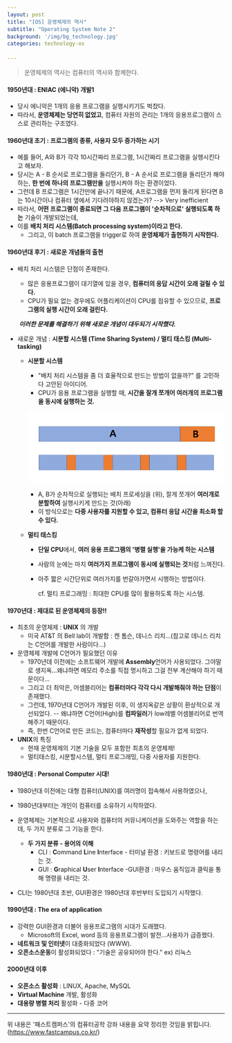 ```yaml
---
layout: post
title: "[OS] 운영체제의 역사"
subtitle: "Operating System Note 2"
background: '/img/bg_technology.jpg'
categories: technology-os

---
```



> 운영체제의 역사는 컴퓨터의 역사와 함께한다.

#### 1950년대 : ENIAC (에니악) 개발1

- 당시 에니악은 1개의 응용 프로그램을 실행시키기도 벅찼다. 
- 따라서, **운영체제는 당연히 없었고**, 컴퓨터 자원의 관리는 1개의 응용프로그램이 스스로 관리하는 구조였다.



#### 1960년대 초기 : 프로그램의 종류, 사용자 모두 증가하는 시기

- 예를 들어, A와 B가 각각 10시간짜리 프로그램, 1시간짜리 프로그램을 실행시킨다고 해보자.
- 당시는 A - B 순서로 프로그램을 돌리던가, B - A 순서로 프로그램을 돌리던가 해야 하는, **한 번에 하나의 프로그램만을** 실행시켜야 하는 환경이었다.
- 그런데 B 프로그램은 1시간만에 끝나기 때문에, A프로그램을 먼저 돌리게 된다면 B는 10시간이나 컴퓨터 옆에서 기다려야하지 않겠는가? --> Very inefficient
- 따라서, **어떤 프로그램이 종료되면 그 다음 프로그램이 '순차적으로' 실행되도록 하는** 기술이 개발되었는데,
- 이를 **배치 처리 시스템(Batch processing system)이라고 한다.**
  - 그리고, 이 batch 프로그램을 trigger로 하여 **운영체제가 출현하기 시작한다.**



#### 1960년대 후기 : 새로운 개념들의 출현

- 배치 처리 시스템은 단점이 존재한다.

  - 많은 응용프로그램이 대기열에 있을 경우, **컴퓨터의 응답 시간이 오래 걸릴 수 있다.**
  - CPU가 필요 없는 경우에도 어플리케이션이 CPU를 점유할 수 있으므로, **프로그램의 실행 시간이 오래 걸린다.**

  

  ​	***이러한 문제를 해결하기 위해 새로운 개념이 대두되기 시작했다.***



- 새로운 개념 : **시분할 시스템 (Time Sharing System)  / 멀티 태스킹 (Multi-tasking)**

  - **시분할 시스템**
    - "배치 처리 시스템을 좀 더 효율적으로 만드는 방법이 없을까?" 를 고민하다 고안된 아이디어.
    - CPU가 응용 프로그램을 실행할 때, **시간을 잘개 쪼개어 여러개의 프로그램을 동시에 실행하는 것.**

    ![image_1](https://github.com/Sol-cito/OS/blob/main/img/Note2_1.png?raw=true)

    - A, B가 순차적으로 실행되는 배치 프로세싱을 (위), 잘게 쪼개어 **여러개로 분할하여** 실행시키게 만드는 것(아래)
    - 이 방식으로는 **다중 사용자를 지원할 수 있고, 컴퓨터 응답 시간을 최소화 할 수 있다.**

  - **멀티 태스킹**

    - **단일 CPU**에서, **여러 응용 프로그램의 '병렬 실행'을 가능케 하는 시스템**

    - 사람의 눈에는 마치 **여러가지 프로그램이 동시에 실행되는 것**처럼 느껴진다.

    - 아주 짧은 시간단위로 여러가지를 번갈아가면서 시행하는 방법이다.

      cf. 멀티 프로그래밍 : 최대한 CPU를 많이 활용하도록 하는 시스템.

      

#### 1970년대 : 제대로 된 운영체제의 등장!!

- 최초의 운영체제 : **UNIX** 의 개발 
  - 미국 AT&T 의 Bell lab이 개발함 : 켄 톰슨, 데니스 리치...(참고로 데니스 리치는 C언어를 개발한 사람이다...)
- 운영체제 개발에 C언어가 필요했던 이유 
  - 1970년데 이전에는 소프트웨어 개발에 **Assembly**언어가 사용되었다. 그야말로 생지옥...왜냐하면 메모리 주소를 직접 명시하고 그걸 전부 계산해야 하기 때문이다...
  - 그리고 더 최악은, 어셈블리어는 **컴퓨터마다 각각 다시 개발해줘야 하는 단점**이 존재했다.
  - 그런데, 1970년대 C언어가 개발된 이후, 이 생지옥같은 상황이 환상적으로 개선되었다. -- 왜냐하면 C언어(High)를 **컴파일러**가 low레벨 어셈블리어로 번역해주기 때문이다.
  - 즉, 한번 C언어로 만든 코드는, 컴퓨터마다 **재작성**할 필요가 없게 되었다.
- **UNIX**의 특징
  - 현재 운영체제의 기본 기술을 모두 포함한 최초의 운영체제!
  - 멀티태스킹, 시분할시스템, 멀티 프로그래밍, 다중 사용자를 지원한다.



#### 1980년대 : Personal Computer 시대!

- 1980년대 이전에는 대형 컴퓨터(UNIX)를 여러명이 접속해서 사용하였으나,
- 1980년대부터는 개인이 컴퓨터를 소유하기 시작하였다.
- 운영체제는 기본적으로 사용자와 컴퓨터의 커뮤니케이션을 도와주는 역할을 하는데, 두 가지 분류로 그 기능을 한다.
  - **두 가지 분류 - 용어의 이해**
    - CLI : **C**ommand **L**ine **I**nterface - 터미널 환경 : 키보드로 명령어를 내리는 것.
    - GUI : **G**raphical **U**ser **I**nterface  -GUI환경 : 마우스 움직임과 클릭을 통해 명령을 내리는 것.

- CLI는 1980년대 초반, GUI환경은 1980년대 후반부터 도입되기 시작했다.



#### 1990년대 : The era of application

- 강력한 GUI환경과 더불어 응용프로그램의 시대가 도래했다.
  - Microsoft의 Excel, word 등의 응용프로그램이 발전...사용자가 급증했다.
- **네트워크 및 인터넷**이 대중화되었다 (WWW).
- **오픈소스운동**이 활성화되었다 : "기술은 공유되어야 한다." ex) 리눅스



#### 2000년대 이후 

- **오픈소스 활성화** : LINUX, Apache, MySQL
- **Virtual Machine** 개발, 활성화
- **대용량 병렬 처리** 활성화 - 다중 코어

---
위 내용은 '패스트캠퍼스'의 컴퓨터공학 강좌 내용을 요약 정리한 것임을 밝힙니다.
(https://www.fastcampus.co.kr/)